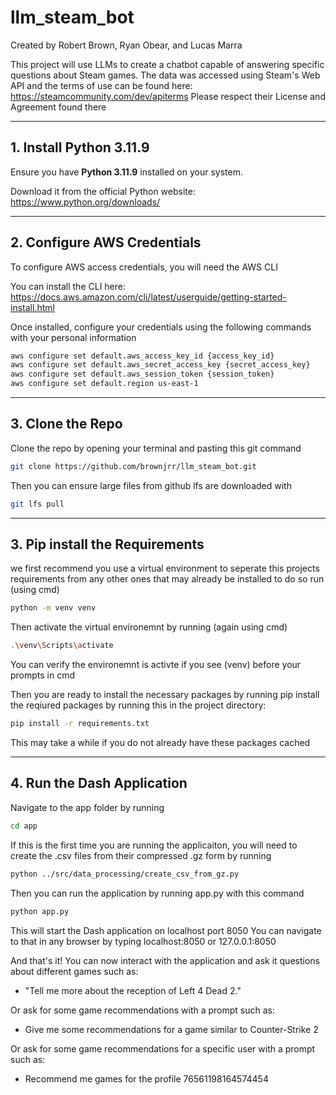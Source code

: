 # llm_steam_bot
Created by Robert Brown, Ryan Obear, and Lucas Marra

This project will use LLMs to create a chatbot capable of answering specific questions about Steam games.
The data was accessed using Steam's Web API and the terms of use can be found here: https://steamcommunity.com/dev/apiterms
Please respect their License and Agreement found there

---

## 1. Install Python 3.11.9

Ensure you have **Python 3.11.9** installed on your system.

Download it from the official Python website:  
https://www.python.org/downloads/

---

## 2. Configure AWS Credentials

To configure AWS access credentials, you will need the AWS CLI

You can install the CLI here:  
https://docs.aws.amazon.com/cli/latest/userguide/getting-started-install.html

Once installed, configure your credentials using the following commands with your personal information

```bash
aws configure set default.aws_access_key_id {access_key_id}
aws configure set default.aws_secret_access_key {secret_access_key}
aws configure set default.aws_session_token {session_token}
aws configure set default.region us-east-1
```

---

## 3. Clone the Repo

Clone the repo by opening your terminal and pasting this git command
```bash
git clone https://github.com/brownjrr/llm_steam_bot.git
```

Then you can ensure large files from github lfs are downloaded with
```bash
git lfs pull
```

---

## 3. Pip install the Requirements

we first recommend you use a virtual environment to seperate this projects requirements from any other ones that may already be installed
to do so run (using cmd)
```bash
python -m venv venv
```
Then activate the virtual environemnt by running (again using cmd)
```bash
.\venv\Scripts\activate
```

You can verify the environemnt is activte if you see (venv) before your prompts in cmd

Then you are ready to install the necessary packages by running
pip install the reqiured packages by running this in the project directory:
```bash
pip install -r requirements.txt
```
This may take a while if you do not already have these packages cached

---

## 4. Run the Dash Application

Navigate to the app folder by running
```bash
cd app
```
If this is the first time you are running the applicaiton, you will need to create the .csv files from their compressed .gz form by running
```bash
python ../src/data_processing/create_csv_from_gz.py
```
Then you can run the application by running app.py with this command
```bash
python app.py
```

This will start the Dash application on localhost port 8050
You can navigate to that in any browser by typing localhost:8050 or 127.0.0.1:8050

And that's it! You can now interact with the application and ask it questions about different games such as:
* "Tell me more about the reception of Left 4 Dead 2."

Or ask for some game recommendations with a prompt such as:
* Give me some recommendations for a game similar to Counter-Strike 2

Or ask for some game recommendations for a specific user with a prompt such as:
* Recommend me games for the profile 76561198164574454
